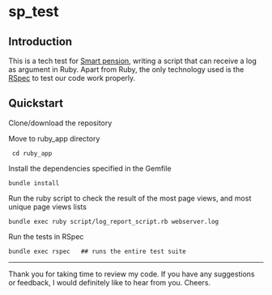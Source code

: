 # sp_test

## Introduction

This is a tech test for [Smart pension](https://www.smartpension.co.uk/), writing a script that can receive a log as argument in Ruby. Apart from Ruby, the only technology used is the [RSpec](http://rspec.info/) to test our code work properly.

## Quickstart

Clone/download the repository

Move to ruby_app directory
```
 cd ruby_app
```

Install the dependencies specified in the Gemfile
```
bundle install
```

Run the ruby script to check the result of the most page views, and most unique page views lists
```
bundle exec ruby script/log_report_script.rb webserver.log
```

Run the tests in RSpec
```
bundle exec rspec   ## runs the entire test suite
```

-----------
Thank you for taking time to review my code. If you have any suggestions or feedback, I would definitely like to hear from you. Cheers. 
